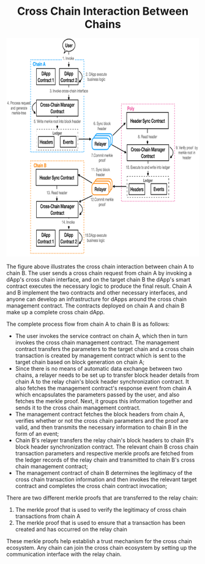 <h1 align="center">Cross Chain Interaction Between Chains</h1>

<div align=center><img width="800" height="570" src="resources/ark.png"/></div>

The figure above illustrates the cross chain interaction between chain A to chain B. The user sends a cross chain request from chain A by invoking a dApp's cross chain interface, and on the target chain B the dApp's smart contract executes the necessary logic to produce the final result. Chain A and B implement the two contracts and other necessary interfaces, and anyone can develop an infrastructure for dApps around the cross chain management contract. The contracts deployed on chain A and chain B make up a complete cross chain dApp.

The complete process flow from chain A to chain B is as follows:

- The user invokes the service contract on chain A, which then in turn invokes the cross chain management contract. The management contract transfers the parameters to the target chain and a cross chain transaction is created by management contract which is sent to the target chain based on block generation on chain A;
- Since there is no means of automatic data exchange between two chains, a relayer needs to be set up to transfer block header details from chain A to the relay chain's block header synchronization contract. It also fetches the management contract's response event from chain A which encapsulates the parameters passed by the user, and also fetches the merkle proof. Next, it groups this information together and sends it to the cross chain management contract.
- The management contract fetches the block headers from chain A, verifies whether or not the cross chain parameters and the proof are valid, and then transmits the necessary information to chain B in the form of an event;
- Chain B's relayer transfers the relay chain's block headers to chain B's block header synchronization contract. The relevant chain B cross chain transaction parameters and respective merkle proofs are fetched from the ledger records of the relay chain and transmitted to chain B's cross chain management contract;
- The management contract of chain B determines the legitimacy of the cross chain transaction information and then invokes the relevant target contract and completes the cross chain contract invocation;

There are two different merkle proofs that are transferred to the relay chain:

1. The merkle proof that is used to verify the legitimacy of cross chain transactions from chain A
2. The merkle proof that is used to ensure that a transaction has been created and has occurred on the relay chain

These merkle proofs help establish a trust mechanism for the cross chain ecosystem. Any chain can join the cross chain ecosystem by setting up the communication interface with the relay chain.